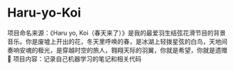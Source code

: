 # Haru-yo-Koi
项目命名来源：《Haru yo, Koi（春天来了）》是我的最爱羽生结弦花滑节目的背景音乐。你是废墟上开出的花，冬天里呼唤的春，是冰湖上轻拨星弦的白鸟，天地间奏响安魂的极光，是穿越时空的旅人，翱翔天际的羽翼，你就是希望，你就是遗赠🌸
项目内容：记录自己机器学习的笔记和相关代码
